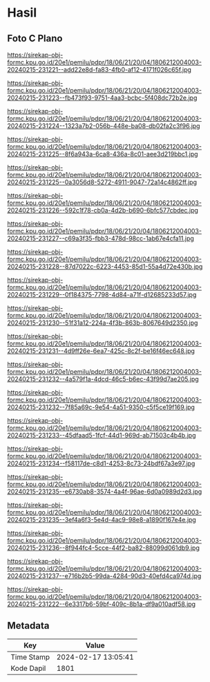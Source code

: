 # Hasil

## Foto C Plano

https://sirekap-obj-formc.kpu.go.id/20e1/pemilu/pdpr/18/06/21/20/04/1806212004003-20240215-231221--add22e8d-fa83-4fb0-af12-4171f026c65f.jpg

https://sirekap-obj-formc.kpu.go.id/20e1/pemilu/pdpr/18/06/21/20/04/1806212004003-20240215-231223--fb473f93-9751-4aa3-bcbc-5f408dc72b2e.jpg

https://sirekap-obj-formc.kpu.go.id/20e1/pemilu/pdpr/18/06/21/20/04/1806212004003-20240215-231224--1323a7b2-056b-448e-ba08-db02fa2c3f96.jpg

https://sirekap-obj-formc.kpu.go.id/20e1/pemilu/pdpr/18/06/21/20/04/1806212004003-20240215-231225--8f6a943a-6ca8-436a-8c01-aee3d219bbc1.jpg

https://sirekap-obj-formc.kpu.go.id/20e1/pemilu/pdpr/18/06/21/20/04/1806212004003-20240215-231225--0a3056d8-5272-4911-9047-72a14c4862ff.jpg

https://sirekap-obj-formc.kpu.go.id/20e1/pemilu/pdpr/18/06/21/20/04/1806212004003-20240215-231226--592c1f78-cb0a-4d2b-b690-6bfc577cbdec.jpg

https://sirekap-obj-formc.kpu.go.id/20e1/pemilu/pdpr/18/06/21/20/04/1806212004003-20240215-231227--c69a3f35-fbb3-478d-98cc-1ab67e4cfa11.jpg

https://sirekap-obj-formc.kpu.go.id/20e1/pemilu/pdpr/18/06/21/20/04/1806212004003-20240215-231228--87d7022c-6223-4453-85d1-55a4d72e430b.jpg

https://sirekap-obj-formc.kpu.go.id/20e1/pemilu/pdpr/18/06/21/20/04/1806212004003-20240215-231229--0f184375-7798-4d84-a71f-d12685233d57.jpg

https://sirekap-obj-formc.kpu.go.id/20e1/pemilu/pdpr/18/06/21/20/04/1806212004003-20240215-231230--51f31a12-224a-4f3b-863b-8067649d2350.jpg

https://sirekap-obj-formc.kpu.go.id/20e1/pemilu/pdpr/18/06/21/20/04/1806212004003-20240215-231231--4d9ff26e-6ea7-425c-8c2f-be16f46ec648.jpg

https://sirekap-obj-formc.kpu.go.id/20e1/pemilu/pdpr/18/06/21/20/04/1806212004003-20240215-231232--4a579f1a-4dcd-46c5-b6ec-43f99d7ae205.jpg

https://sirekap-obj-formc.kpu.go.id/20e1/pemilu/pdpr/18/06/21/20/04/1806212004003-20240215-231232--7f85a69c-9e54-4a51-9350-c5f5ce19f169.jpg

https://sirekap-obj-formc.kpu.go.id/20e1/pemilu/pdpr/18/06/21/20/04/1806212004003-20240215-231233--45dfaad5-1fcf-44d1-969d-ab71503c4b4b.jpg

https://sirekap-obj-formc.kpu.go.id/20e1/pemilu/pdpr/18/06/21/20/04/1806212004003-20240215-231234--f58117de-c8d1-4253-8c73-24bdf67a3e97.jpg

https://sirekap-obj-formc.kpu.go.id/20e1/pemilu/pdpr/18/06/21/20/04/1806212004003-20240215-231235--e6730ab8-3574-4a4f-96ae-6d0a0989d2d3.jpg

https://sirekap-obj-formc.kpu.go.id/20e1/pemilu/pdpr/18/06/21/20/04/1806212004003-20240215-231235--3ef4a6f3-5e4d-4ac9-98e8-a1890f167e4e.jpg

https://sirekap-obj-formc.kpu.go.id/20e1/pemilu/pdpr/18/06/21/20/04/1806212004003-20240215-231236--8f944fc4-5cce-44f2-ba82-88099d061db9.jpg

https://sirekap-obj-formc.kpu.go.id/20e1/pemilu/pdpr/18/06/21/20/04/1806212004003-20240215-231237--e716b2b5-99da-4284-90d3-40efd4ca974d.jpg

https://sirekap-obj-formc.kpu.go.id/20e1/pemilu/pdpr/18/06/21/20/04/1806212004003-20240215-231222--6e3317b6-59bf-409c-8b1a-df9a010adf58.jpg


## Metadata

| Key        | Value               |
| ---------- | ------------------- |
| Time Stamp | 2024-02-17 13:05:41 |
| Kode Dapil | 1801                |



